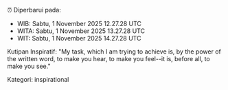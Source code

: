 ⏰ Diperbarui pada:
- WIB: Sabtu, 1 November 2025 12.27.28 UTC
- WITA: Sabtu, 1 November 2025 13.27.28 UTC
- WIT: Sabtu, 1 November 2025 14.27.28 UTC

Kutipan Inspiratif:
"My task, which I am trying to achieve is, by the power of the written word, to make you hear, to make you feel--it is, before all, to make you see."


Kategori: inspirational

